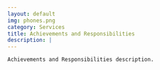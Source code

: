 ```yaml
---
layout: default
img: phones.png
category: Services
title: Achievements and Responsibilities
description: |
---
```

	Achievements and Responsibilities description.
